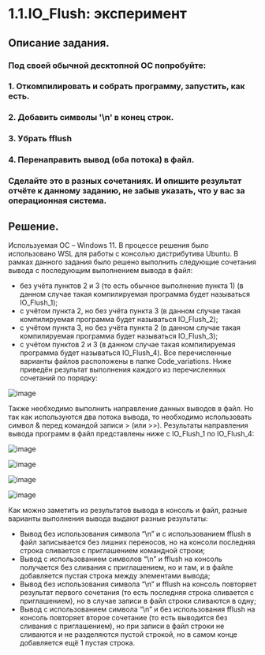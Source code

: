 # 1.1.IO_Flush: эксперимент
## Описание задания.
### Под своей обычной десктопной ОС попробуйте:
### 1.	Откомпилировать и собрать программу, запустить, как есть.
### 2.	Добавить символы '\n' в конец строк.
### 3.	Убрать fflush
### 4.	Перенаправить вывод (оба потока) в файл.
### Сделайте это в разных сочетаниях. И опишите результат отчёте к данному заданию, не забыв указать, что у вас за операционная система.

## Решение.
Используемая ОС – Windows 11. В процессе решения было использовано WSL для работы с консолью дистрибутива Ubuntu.
В рамках данного задания было решено выполнить следующие сочетания вывода с последующим выполнением вывода в файл:
-	без учёта пунктов 2 и 3 (то есть обычное выполнение пункта 1) (в данном случае такая компилируемая программа будет называться IO_Flush_1);
-	с учётом пункта 2, но без учёта пункта 3 (в данном случае такая компилируемая программа будет называться IO_Flush_2);
-	с учётом пункта 3, но без учёта пункта 2 (в данном случае такая компилируемая программа будет называться IO_Flush_3);
-	с учётом пунктов 2 и 3 (в данном случае такая компилируемая программа будет называться IO_Flush_4).
Все перечисленные варианты файлов расположены в папке Code_variations.
Ниже приведён результат выполнения каждого из перечисленных сочетаний по порядку:

![image](https://github.com/user-attachments/assets/3aa011e6-a51e-4f61-97d3-006f42ac51d3)

Также необходимо выполнить направление данных выводов в файл. Но так как используются два потока вывода, то необходимо использовать символ & перед командой записи > (или >>).
Результаты направления вывода программ в файл представлены ниже c IO_Flush_1 по IO_Flush_4:

![image](https://github.com/user-attachments/assets/ded64218-4003-40e3-b954-783fad47338c)

![image](https://github.com/user-attachments/assets/90955fb2-bedb-4fd1-ae90-ffd5b311e884)

![image](https://github.com/user-attachments/assets/10820ab1-a10c-4631-a48d-fe9a9b47ac8f)

![image](https://github.com/user-attachments/assets/ec945d01-2ab8-44ff-b74f-e3f5683a63ab)

Как можно заметить из результатов вывода в консоль и файл, разные варианты выполнения вывода выдают разные результаты:
-	Вывод без использования символа “\n” и с использованием fflush в файл записывается без лишних переносов, но на консоли последняя строка сливается с приглашением командной строки;
-	Вывод c использованием символов “\n” и fflush на консоль получается без сливания с приглашением, но и там, и в файле добавляется пустая строка между элементами вывода;
-	Вывод без использования символа “\n” и fflush на консоль повторяет результат первого сочетания (то есть последняя строка сливается с приглашением), но в случае записи в файл строки сливаются в одну;
-	Вывод с использованием символа “\n” и без использования fflush на консоль повторяет второе сочетание (то есть выводится без сливания с приглашением), но при записи в файл строки не сливаются и не разделяются пустой строкой, но в самом конце добавляется ещё 1 пустая строка.
